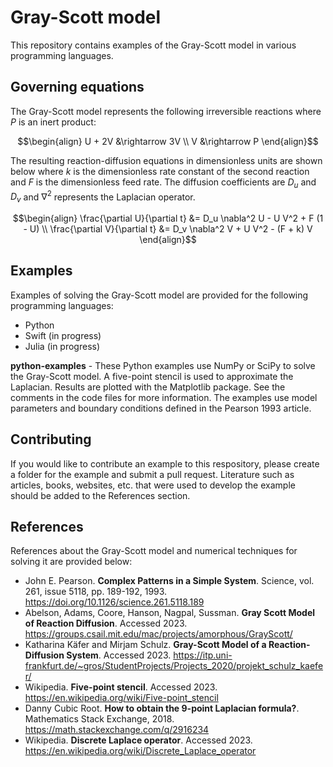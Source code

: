 # Gray-Scott model

This repository contains examples of the Gray-Scott model in various programming languages.

## Governing equations

The Gray-Scott model represents the following irreversible reactions where $P$ is an inert product:

```math
\begin{align}
    U + 2V &\rightarrow 3V \\
    V &\rightarrow P
\end{align}
```

The resulting reaction-diffusion equations in dimensionless units are shown below where $k$ is the dimensionless rate constant of the second reaction and $F$ is the dimensionless feed rate. The diffusion coefficients are $D_u$ and $D_v$ and $\nabla^2$ represents the Laplacian operator.

```math
\begin{align}
    \frac{\partial U}{\partial t} &= D_u \nabla^2 U - U V^2 + F (1 - U) \\
    \frac{\partial V}{\partial t} &= D_v \nabla^2 V + U V^2 - (F + k) V
\end{align}
```

## Examples

Examples of solving the Gray-Scott model are provided for the following programming languages:

- Python
- Swift (in progress)
- Julia (in progress)

**python-examples** - These Python examples use NumPy or SciPy to solve the Gray-Scott model. A five-point stencil is used to approximate the Laplacian. Results are plotted with the Matplotlib package. See the comments in the code files for more information. The examples use model parameters and boundary conditions defined in the Pearson 1993 article.

## Contributing

If you would like to contribute an example to this respository, please create a folder for the example and submit a pull request. Literature such as articles, books, websites, etc. that were used to develop the example should be added to the References section.

## References

References about the Gray-Scott model and numerical techniques for solving it are provided below:

- John E. Pearson. **Complex Patterns in a Simple System**. Science, vol. 261, issue 5118, pp. 189-192, 1993. https://doi.org/10.1126/science.261.5118.189
- Abelson, Adams, Coore, Hanson, Nagpal, Sussman. **Gray Scott Model of Reaction Diffusion**. Accessed 2023. https://groups.csail.mit.edu/mac/projects/amorphous/GrayScott/
- Katharina Käfer and Mirjam Schulz. **Gray-Scott Model of a Reaction-Diffusion System**. Accessed 2023. https://itp.uni-frankfurt.de/~gros/StudentProjects/Projects_2020/projekt_schulz_kaefer/
- Wikipedia. **Five-point stencil**. Accessed 2023. https://en.wikipedia.org/wiki/Five-point_stencil
- Danny Cubic Root. **How to obtain the 9-point Laplacian formula?**. Mathematics Stack Exchange, 2018. https://math.stackexchange.com/q/2916234
- Wikipedia. **Discrete Laplace operator**. Accessed 2023. https://en.wikipedia.org/wiki/Discrete_Laplace_operator
